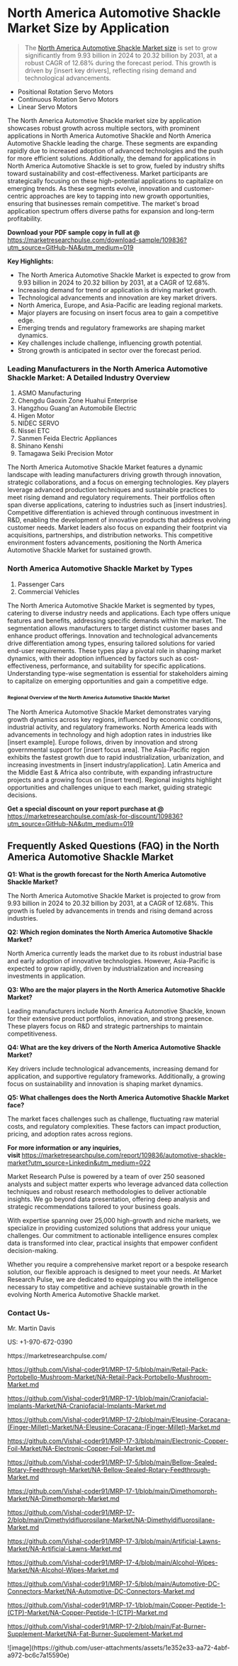 <h1>North America Automotive Shackle Market&nbsp;Size by Application</h1><blockquote><p>The <a href="https://marketresearchpulse.com/download-sample/109836?utm_source=GitHub-NA&amp;utm_medium=019">North America Automotive Shackle Market size</a> is set to grow significantly from 9.93 billion in 2024 to 20.32 billion by 2031, at a robust CAGR of 12.68% during the forecast period. This growth is driven by [insert key drivers], reflecting rising demand and technological advancements.</p></blockquote><ul><li>Positional Rotation Servo Motors<li> Continuous Rotation Servo Motors<li> Linear Servo Motors</li></ul><p>The North America Automotive Shackle market size by application showcases robust growth across multiple sectors, with prominent applications in North America Automotive Shackle and North America Automotive Shackle leading the charge. These segments are expanding rapidly due to increased adoption of advanced technologies and the push for more efficient solutions. Additionally, the demand for applications in North America Automotive Shackle is set to grow, fueled by industry shifts toward sustainability and cost-effectiveness. Market participants are strategically focusing on these high-potential applications to capitalize on emerging trends. As these segments evolve, innovation and customer-centric approaches are key to tapping into new growth opportunities, ensuring that businesses remain competitive. The market's broad application spectrum offers diverse paths for expansion and long-term profitability.</p><p><strong>Download your PDF sample copy in full at @ </strong><a href="https://marketresearchpulse.com/download-sample/109836?utm_source=GitHub-NA&amp;utm_medium=019">https://marketresearchpulse.com/download-sample/109836?utm_source=GitHub-NA&amp;utm_medium=019</a></p><p><strong>Key Highlights: </strong></p><ul><li>The North America Automotive Shackle Market is expected to grow from 9.93 billion in 2024 to 20.32 billion by 2031, at a CAGR of 12.68%.</li><li>Increasing demand for trend or application is driving market growth.</li><li>Technological advancements and innovation are key market drivers.</li><li>North America, Europe, and Asia-Pacific are leading regional markets.</li><li>Major players are focusing on insert focus area to gain a competitive edge.</li><li>Emerging trends and regulatory frameworks are shaping market dynamics.</li><li>Key challenges include challenge, influencing growth potential.</li><li>Strong growth is anticipated in sector over the forecast period.</li></ul><h3>Leading Manufacturers in the North America Automotive Shackle Market: A Detailed Industry Overview</h3><ol><li>ASMO Manufacturing</li><li>Chengdu Gaoxin Zone Huahui Enterprise</li><li>Hangzhou Guang'an Automobile Electric</li><li>Higen Motor</li><li>NIDEC SERVO</li><li>Nissei ETC</li><li>Sanmen Feida Electric Appliances</li><li>Shinano Kenshi</li><li>Tamagawa Seiki Precision Motor</li></ol><div class="flex max-w-full flex-col flex-grow"><div class="min-h-8 text-message flex w-full flex-col items-end gap-2 whitespace-normal break-words [.text-message+&amp;]:mt-5" dir="auto" data-message-author-role="assistant" data-message-id="fd8432e4-4910-450d-b182-61b7bfb0a01f" data-message-model-slug="gpt-4o"><div class="flex w-full flex-col gap-1 empty:hidden first:pt-[3px]"><div class="markdown prose w-full break-words dark:prose-invert light"><p>The North America Automotive Shackle Market features a dynamic landscape with leading manufacturers driving growth through innovation, strategic collaborations, and a focus on emerging technologies. Key players leverage advanced production techniques and sustainable practices to meet rising demand and regulatory requirements. Their portfolios often span diverse applications, catering to industries such as [insert industries]. Competitive differentiation is achieved through continuous investment in R&amp;D, enabling the development of innovative products that address evolving customer needs. Market leaders also focus on expanding their footprint via acquisitions, partnerships, and distribution networks. This competitive environment fosters advancements, positioning the North America Automotive Shackle Market for sustained growth.</p></div></div></div></div><h3>North America Automotive Shackle Market by Types</h3><ol><li>Passenger Cars<li> Commercial Vehicles</li></ol><div class="flex max-w-full flex-col flex-grow"><div class="min-h-8 text-message flex w-full flex-col items-end gap-2 whitespace-normal break-words [.text-message+&amp;]:mt-5" dir="auto" data-message-author-role="assistant" data-message-id="084470be-0bb7-4664-bddf-5156b4f41249" data-message-model-slug="gpt-4o-mini"><div class="flex w-full flex-col gap-1 empty:hidden first:pt-[3px]"><div class="markdown prose w-full break-words dark:prose-invert light"><p>The North America Automotive Shackle Market is segmented by types, catering to diverse industry needs and applications. Each type offers unique features and benefits, addressing specific demands within the market. The segmentation allows manufacturers to target distinct customer bases and enhance product offerings. Innovation and technological advancements drive differentiation among types, ensuring tailored solutions for varied end-user requirements. These types play a pivotal role in shaping market dynamics, with their adoption influenced by factors such as cost-effectiveness, performance, and suitability for specific applications. Understanding type-wise segmentation is essential for stakeholders aiming to capitalize on emerging opportunities and gain a competitive edge.</p></div></div></div></div><h3><span style="font-size: 11px;">Regional Overview of the North America Automotive Shackle Market</span></h3><div class="flex max-w-full flex-col flex-grow"><div class="min-h-8 text-message flex w-full flex-col items-end gap-2 whitespace-normal break-words [.text-message+&amp;]:mt-5" dir="auto" data-message-author-role="assistant" data-message-id="e9038762-ce64-4e30-91c9-9bd413514231" data-message-model-slug="gpt-4o-mini"><div class="flex w-full flex-col gap-1 empty:hidden first:pt-[3px]"><div class="markdown prose w-full break-words dark:prose-invert light"><p>The North America Automotive Shackle Market demonstrates varying growth dynamics across key regions, influenced by economic conditions, industrial activity, and regulatory frameworks. North America leads with advancements in technology and high adoption rates in industries like [insert example]. Europe follows, driven by innovation and strong governmental support for [insert focus area]. The Asia-Pacific region exhibits the fastest growth due to rapid industrialization, urbanization, and increasing investments in [insert industry/application]. Latin America and the Middle East &amp; Africa also contribute, with expanding infrastructure projects and a growing focus on [insert trend]. Regional insights highlight opportunities and challenges unique to each market, guiding strategic decisions.</p></div></div></div></div><p><strong>Get a special discount on your report purchase at @ </strong><a href="https://marketresearchpulse.com/ask-for-discount/109836?utm_source=GitHub-NA&amp;utm_medium=019">https://marketresearchpulse.com/ask-for-discount/109836?utm_source=GitHub-NA&amp;utm_medium=019</a></p><h2>Frequently Asked Questions (FAQ) in the North America Automotive Shackle Market</h2><p><strong>Q1: What is the growth forecast for the North America Automotive Shackle Market?</strong></p><p>The North America Automotive Shackle Market is projected to grow from 9.93 billion in 2024 to 20.32 billion by 2031, at a CAGR of 12.68%. This growth is fueled by advancements in trends and rising demand across industries.</p><p><strong>Q2: Which region dominates the North America Automotive Shackle Market?</strong></p><p>North America currently leads the market due to its robust industrial base and early adoption of innovative technologies. However, Asia-Pacific is expected to grow rapidly, driven by industrialization and increasing investments in application.</p><p><strong>Q3: Who are the major players in the North America Automotive Shackle Market?</strong></p><p>Leading manufacturers include North America Automotive Shackle, known for their extensive product portfolios, innovation, and strong presence. These players focus on R&amp;D and strategic partnerships to maintain competitiveness.</p><p><strong>Q4: What are the key drivers of the North America Automotive Shackle Market?</strong></p><p>Key drivers include technological advancements, increasing demand for application, and supportive regulatory frameworks. Additionally, a growing focus on sustainability and innovation is shaping market dynamics.</p><p><strong>Q5: What challenges does the North America Automotive Shackle Market face?</strong></p><p>The market faces challenges such as challenge, fluctuating raw material costs, and regulatory complexities. These factors can impact production, pricing, and adoption rates across regions.</p><p><strong>For more information or any inquiries, visit&nbsp;</strong><a href="https://marketresearchpulse.com/report/109836/automotive-shackle-market?utm_source=Linkedin&utm_medium=022">https://marketresearchpulse.com/report/109836/automotive-shackle-market?utm_source=Linkedin&utm_medium=022</a></p><p>Market Research Pulse is powered by a team of over 250 seasoned analysts and subject matter experts who leverage advanced data collection techniques and robust research methodologies to deliver actionable insights. We go beyond data presentation, offering deep analysis and strategic recommendations tailored to your business goals.</p><p>With expertise spanning over 25,000 high-growth and niche markets, we specialize in providing customized solutions that address your unique challenges. Our commitment to actionable intelligence ensures complex data is transformed into clear, practical insights that empower confident decision-making.</p><p>Whether you require a comprehensive market report or a bespoke research solution, our flexible approach is designed to meet your needs. At Market Research Pulse, we are dedicated to equipping you with the intelligence necessary to stay competitive and achieve sustainable growth in the evolving North America Automotive Shackle market.</p><h3><strong>Contact Us-</strong></h3><p>Mr. Martin Davis</p><p>US: +1-970-672-0390</p><p>https://marketresearchpulse.com/</p><p><a href="https://github.com/Vishal-coder91/MRP-17-5/blob/main/Retail-Pack-Portobello-Mushroom-Market/NA-Retail-Pack-Portobello-Mushroom-Market.md">https://github.com/Vishal-coder91/MRP-17-5/blob/main/Retail-Pack-Portobello-Mushroom-Market/NA-Retail-Pack-Portobello-Mushroom-Market.md</a></p><p><a href="https://github.com/Vishal-coder91/MRP-17-1/blob/main/Craniofacial-Implants-Market/NA-Craniofacial-Implants-Market.md">https://github.com/Vishal-coder91/MRP-17-1/blob/main/Craniofacial-Implants-Market/NA-Craniofacial-Implants-Market.md</a></p><p><a href="https://github.com/Vishal-coder91/MRP-17-2/blob/main/Eleusine-Coracana-(Finger-Millet)-Market/NA-Eleusine-Coracana-(Finger-Millet)-Market.md">https://github.com/Vishal-coder91/MRP-17-2/blob/main/Eleusine-Coracana-(Finger-Millet)-Market/NA-Eleusine-Coracana-(Finger-Millet)-Market.md</a></p><p><a href="https://github.com/Vishal-coder91/MRP-17-3/blob/main/Electronic-Copper-Foil-Market/NA-Electronic-Copper-Foil-Market.md">https://github.com/Vishal-coder91/MRP-17-3/blob/main/Electronic-Copper-Foil-Market/NA-Electronic-Copper-Foil-Market.md</a></p><p><a href="https://github.com/Vishal-coder91/MRP-17-5/blob/main/Bellow-Sealed-Rotary-Feedthrough-Market/NA-Bellow-Sealed-Rotary-Feedthrough-Market.md">https://github.com/Vishal-coder91/MRP-17-5/blob/main/Bellow-Sealed-Rotary-Feedthrough-Market/NA-Bellow-Sealed-Rotary-Feedthrough-Market.md</a></p><p><a href="https://github.com/Vishal-coder91/MRP-17-1/blob/main/Dimethomorph-Market/NA-Dimethomorph-Market.md">https://github.com/Vishal-coder91/MRP-17-1/blob/main/Dimethomorph-Market/NA-Dimethomorph-Market.md</a></p><p><a href="https://github.com/Vishal-coder91/MRP-17-2/blob/main/Dimethyldifluorosilane-Market/NA-Dimethyldifluorosilane-Market.md">https://github.com/Vishal-coder91/MRP-17-2/blob/main/Dimethyldifluorosilane-Market/NA-Dimethyldifluorosilane-Market.md</a></p><p><a href="https://github.com/Vishal-coder91/MRP-17-3/blob/main/Artificial-Lawns-Market/NA-Artificial-Lawns-Market.md">https://github.com/Vishal-coder91/MRP-17-3/blob/main/Artificial-Lawns-Market/NA-Artificial-Lawns-Market.md</a></p><p><a href="https://github.com/Vishal-coder91/MRP-17-4/blob/main/Alcohol-Wipes-Market/NA-Alcohol-Wipes-Market.md">https://github.com/Vishal-coder91/MRP-17-4/blob/main/Alcohol-Wipes-Market/NA-Alcohol-Wipes-Market.md</a></p><p><a href="https://github.com/Vishal-coder91/MRP-17-5/blob/main/Automotive-DC-Connectors-Market/NA-Automotive-DC-Connectors-Market.md">https://github.com/Vishal-coder91/MRP-17-5/blob/main/Automotive-DC-Connectors-Market/NA-Automotive-DC-Connectors-Market.md</a></p><p><a href="https://github.com/Vishal-coder91/MRP-17-1/blob/main/Copper-Peptide-1-(CTP)-Market/NA-Copper-Peptide-1-(CTP)-Market.md">https://github.com/Vishal-coder91/MRP-17-1/blob/main/Copper-Peptide-1-(CTP)-Market/NA-Copper-Peptide-1-(CTP)-Market.md</a></p><p><a href="https://github.com/Vishal-coder91/MRP-17-2/blob/main/Fat-Burner-Supplement-Market/NA-Fat-Burner-Supplement-Market.md">https://github.com/Vishal-coder91/MRP-17-2/blob/main/Fat-Burner-Supplement-Market/NA-Fat-Burner-Supplement-Market.md</a></p>
![image](https://github.com/user-attachments/assets/1e352e33-aa72-4abf-a972-bc6c7a15590e)
